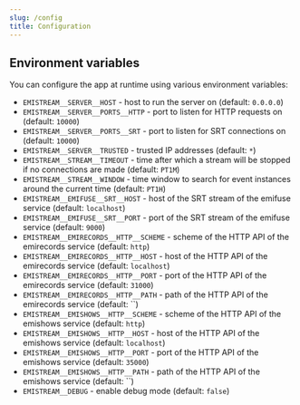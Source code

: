 ```yaml
---
slug: /config
title: Configuration
---
```


## Environment variables

You can configure the app at runtime using various environment variables:

- `EMISTREAM__SERVER__HOST` -
  host to run the server on
  (default: `0.0.0.0`)
- `EMISTREAM__SERVER__PORTS__HTTP` -
  port to listen for HTTP requests on
  (default: `10000`)
- `EMISTREAM__SERVER__PORTS__SRT` -
  port to listen for SRT connections on
  (default: `10000`)
- `EMISTREAM__SERVER__TRUSTED` -
  trusted IP addresses
  (default: `*`)
- `EMISTREAM__STREAM__TIMEOUT` -
  time after which a stream will be stopped if no connections are made
  (default: `PT1M`)
- `EMISTREAM__STREAM__WINDOW` -
  time window to search for event instances around the current time
  (default: `PT1H`)
- `EMISTREAM__EMIFUSE__SRT__HOST` -
  host of the SRT stream of the emifuse service
  (default: `localhost`)
- `EMISTREAM__EMIFUSE__SRT__PORT` -
  port of the SRT stream of the emifuse service
  (default: `9000`)
- `EMISTREAM__EMIRECORDS__HTTP__SCHEME` -
  scheme of the HTTP API of the emirecords service
  (default: `http`)
- `EMISTREAM__EMIRECORDS__HTTP__HOST` -
  host of the HTTP API of the emirecords service
  (default: `localhost`)
- `EMISTREAM__EMIRECORDS__HTTP__PORT` -
  port of the HTTP API of the emirecords service
  (default: `31000`)
- `EMISTREAM__EMIRECORDS__HTTP__PATH` -
  path of the HTTP API of the emirecords service
  (default: ``)
- `EMISTREAM__EMISHOWS__HTTP__SCHEME` -
  scheme of the HTTP API of the emishows service
  (default: `http`)
- `EMISTREAM__EMISHOWS__HTTP__HOST` -
  host of the HTTP API of the emishows service
  (default: `localhost`)
- `EMISTREAM__EMISHOWS__HTTP__PORT` -
  port of the HTTP API of the emishows service
  (default: `35000`)
- `EMISTREAM__EMISHOWS__HTTP__PATH` -
  path of the HTTP API of the emishows service
  (default: ``)
- `EMISTREAM__DEBUG` -
  enable debug mode
  (default: `false`)
